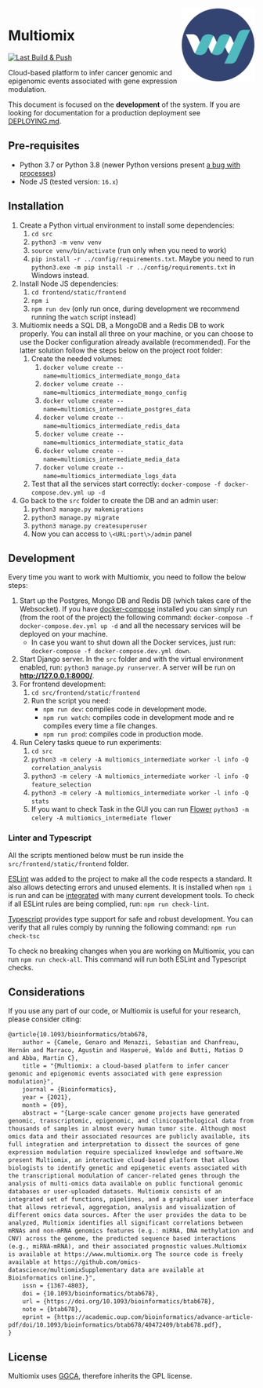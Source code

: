 <img align="right" src="src/frontend/static/frontend/img/logo-readme.png" alt="Multiomix logo">

# Multiomix

[![Last Build & Push](https://github.com/omics-datascience/multiomix/actions/workflows/main-wf.yaml/badge.svg)](https://github.com/omics-datascience/multiomix/actions/workflows/main-wf.yaml)

Cloud-based platform to infer cancer genomic and epigenomic events associated with gene expression modulation.

This document is focused on the **development** of the system. If you are looking for documentation for a production deployment see [DEPLOYING.md](DEPLOYING.md).


## Pre-requisites

- Python 3.7 or Python 3.8 (newer Python versions present [a bug with processes][process-bug])
- Node JS (tested version: `16.x`)


## Installation 

1. Create a Python virtual environment to install some dependencies:
    1. `cd src`
    1. `python3 -m venv venv`
    1. `source venv/bin/activate` (run only when you need to work)
    1. `pip install -r ../config/requirements.txt`. Maybe you need to run `python3.exe -m pip install -r ../config/requirements.txt` in Windows instead.
2. Install Node JS dependencies:
    1. `cd frontend/static/frontend`
    2. `npm i`
    3. `npm run dev` (only run once, during development we recommend running the `watch` script instead)
3. Multiomix needs a SQL DB, a MongoDB and a Redis DB to work properly. You can install all three on your machine, or you can choose to use the Docker configuration already available (recommended). For the latter solution follow the steps below on the project root folder:
    1. Create the needed volumes:
       1. `docker volume create --name=multiomics_intermediate_mongo_data`
       2. `docker volume create --name=multiomics_intermediate_mongo_config`
       3. `docker volume create --name=multiomics_intermediate_postgres_data`
       3. `docker volume create --name=multiomics_intermediate_redis_data`
       3. `docker volume create --name=multiomics_intermediate_static_data`
       3. `docker volume create --name=multiomics_intermediate_media_data`
       3. `docker volume create --name=multiomics_intermediate_logs_data`
    2. Test that all the services start correctly: `docker-compose -f docker-compose.dev.yml up -d`
4. Go back to the `src` folder to create the DB and an admin user: 
    1. `python3 manage.py makemigrations`
    1. `python3 manage.py migrate`
    1. `python3 manage.py createsuperuser`
    1. Now you can access to `\<URL:port\>/admin` panel


## Development

Every time you want to work with Multiomix, you need to follow the below steps:

1. Start up the Postgres, Mongo DB and Redis DB (which takes care of the Websocket). If you have [docker-compose](https://docs.docker.com/compose/install/) installed you can simply run (from the root of the project) the following command: `docker-compose -f docker-compose.dev.yml up -d` and all the necessary services will be deployed on your machine.
    - In case you want to shut down all the Docker services, just run: `docker-compose -f docker-compose.dev.yml down`.
1. Start Django server. In the `src` folder and with the virtual environment enabled, run: `python3 manage.py runserver`. A server will be run on __http://127.0.0.1:8000/__.
1. For frontend development:
    1. `cd src/frontend/static/frontend`
    1. Run the script you need:
        - `npm run dev`: compiles code in development mode.
        - `npm run watch`: compiles code in development mode and re compiles every time a file changes.
        - `npm run prod`: compiles code in production mode.
1. Run Celery tasks queue to run experiments:
   1. `cd src`
   1. `python3 -m celery -A multiomics_intermediate worker -l info -Q correlation_analysis`
   1. `python3 -m celery -A multiomics_intermediate worker -l info -Q feature_selection`
   1. `python3 -m celery -A multiomics_intermediate worker -l info -Q stats`
   1. If you want to check Task in the GUI you can run [Flower](https://flower.readthedocs.io/en/latest/index.html) `python3 -m celery -A multiomics_intermediate flower`

### Linter and Typescript

All the scripts mentioned below must be run inside the `src/frontend/static/frontend` folder.

[ESLint](https://eslint.org/) was added to the project to make all the code respects a standard. It also allows detecting errors and unused elements. It is installed when `npm i` is run and can be [integrated](https://eslint.org/docs/user-guide/integrations) with many current development tools. To check if all ESLint rules are being complied, run: `npm run check-lint`.

[Typescript](https://www.typescriptlang.org/) provides type support for safe and robust development. You can verify that all rules comply by running the following command: `npm run check-tsc`

To check no breaking changes when you are working on Multiomix, you can run `npm run check-all`. This command will run both ESLint and Typescript checks.


## Considerations

If you use any part of our code, or Multiomix is useful for your research, please consider citing:

```
@article{10.1093/bioinformatics/btab678,
    author = {Camele, Genaro and Menazzi, Sebastian and Chanfreau, Hernán and Marraco, Agustin and Hasperué, Waldo and Butti, Matias D and Abba, Martin C},
    title = "{Multiomix: a cloud-based platform to infer cancer genomic and epigenomic events associated with gene expression modulation}",
    journal = {Bioinformatics},
    year = {2021},
    month = {09},
    abstract = "{Large-scale cancer genome projects have generated genomic, transcriptomic, epigenomic, and clinicopathological data from thousands of samples in almost every human tumor site. Although most omics data and their associated resources are publicly available, its full integration and interpretation to dissect the sources of gene expression modulation require specialized knowledge and software.We present Multiomix, an interactive cloud-based platform that allows biologists to identify genetic and epigenetic events associated with the transcriptional modulation of cancer-related genes through the analysis of multi-omics data available on public functional genomic databases or user-uploaded datasets. Multiomix consists of an integrated set of functions, pipelines, and a graphical user interface that allows retrieval, aggregation, analysis and visualization of different omics data sources. After the user provides the data to be analyzed, Multiomix identifies all significant correlations between mRNAs and non-mRNA genomics features (e.g.: miRNA, DNA methylation and CNV) across the genome, the predicted sequence based interactions (e.g., miRNA-mRNA), and their associated prognostic values.Multiomix is available at https://www.multiomix.org The source code is freely available at https://github.com/omics-datascience/multiomixSupplementary data are available at Bioinformatics online.}",
    issn = {1367-4803},
    doi = {10.1093/bioinformatics/btab678},
    url = {https://doi.org/10.1093/bioinformatics/btab678},
    note = {btab678},
    eprint = {https://academic.oup.com/bioinformatics/advance-article-pdf/doi/10.1093/bioinformatics/btab678/40472409/btab678.pdf},
}
```


## License

Multiomix uses [GGCA][ggca], therefore inherits the GPL license.


[process-bug]: https://bugs.python.org/issue43944
[ggca]: https://pypi.org/project/ggca/
